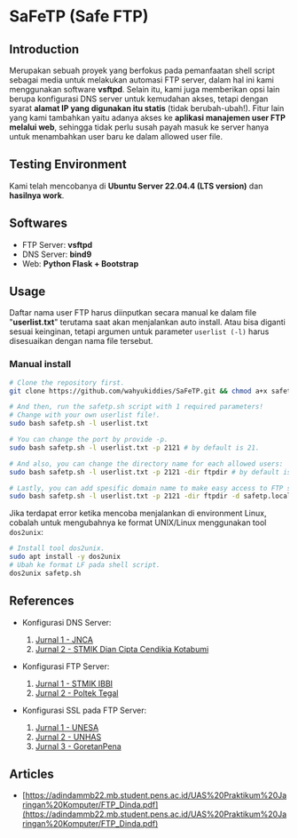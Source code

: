 # SaFeTP (Safe FTP)

## Introduction

Merupakan sebuah proyek yang berfokus pada pemanfaatan shell script sebagai media untuk melakukan automasi FTP server, dalam hal ini kami menggunakan software **vsftpd**. Selain itu, kami juga memberikan opsi lain berupa konfigurasi DNS server untuk kemudahan akses, tetapi dengan syarat **alamat IP yang digunakan itu statis** (tidak berubah-ubah!). Fitur lain yang kami tambahkan yaitu adanya akses ke **aplikasi manajemen user FTP melalui web**, sehingga tidak perlu susah payah masuk ke server hanya untuk menambahkan user baru ke dalam allowed user file.

## Testing Environment

Kami telah mencobanya di **Ubuntu Server 22.04.4 (LTS version)** dan **hasilnya work**.

## Softwares

- FTP Server: **vsftpd**
- DNS Server: **bind9**
- Web: **Python Flask + Bootstrap**

## Usage

Daftar nama user FTP harus diinputkan secara manual ke dalam file "**userlist.txt**" terutama saat akan menjalankan auto install. Atau bisa diganti sesuai keinginan, tetapi argumen untuk parameter `userlist (-l)` harus disesuaikan dengan nama file tersebut.

### Manual install

```bash
# Clone the repository first.
git clone https://github.com/wahyukiddies/SaFeTP.git && chmod a+x safetp.sh

# And then, run the safetp.sh script with 1 required parameters!
# Change with your own userlist file!.
sudo bash safetp.sh -l userlist.txt

# You can change the port by provide -p.
sudo bash safetp.sh -l userlist.txt -p 2121 # by default is 21.

# And also, you can change the directory name for each allowed users:
sudo bash safetp.sh -l userlist.txt -p 2121 -dir ftpdir # by default is "$HOME/ftp".

# Lastly, you can add spesific domain name to make easy access to FTP server and SaFeTP web.
sudo bash safetp.sh -l userlist.txt -p 2121 -dir ftpdir -d safetp.local
```

Jika terdapat error ketika mencoba menjalankan di environment Linux, cobalah untuk mengubahnya ke format UNIX/Linux menggunakan tool `dos2unix`:

```sh
# Install tool dos2unix.
sudo apt install -y dos2unix
# Ubah ke format LF pada shell script.
dos2unix safetp.sh
```

## References

- Konfigurasi DNS Server:
  1. [Jurnal 1 - JNCA](https://jurnal.netplg.com/index.php/jnca/article/view/61/37)
  2. [Jurnal 2 - STMIK Dian Cipta Cendikia Kotabumi](https://www.dcckotabumi.ac.id/ojs/index.php/jik/article/view/236/169)

- Konfigurasi FTP Server:
  1. [Jurnal 1 - STMIK IBBI](https://ijcoreit.org/index.php/coreit/article/view/300)
  2. [Jurnal 2 - Poltek Tegal](https://perpustakaan.poltektegal.ac.id/index.php/index.php?p=fstream-pdf&fid=18923&bid=12369)

- Konfigurasi SSL pada FTP Server:
  1. [Jurnal 1 - UNESA](https://ejournal.unesa.ac.id/index.php/jinacs/article/view/60908/46839)
  2. [Jurnal 2 - UNHAS](https://journal.unhas.ac.id/index.php/juteks/article/view/5150/3325)
  3. [Jurnal 3 - GoretanPena](https://jurnal.goretanpena.com/index.php/JSSR/article/view/471/411)

## Articles

- [https://adindammb22.mb.student.pens.ac.id/UAS%20Praktikum%20Jaringan%20Komputer/FTP_Dinda.pdf](https://adindammb22.mb.student.pens.ac.id/UAS%20Praktikum%20Jaringan%20Komputer/FTP_Dinda.pdf)
